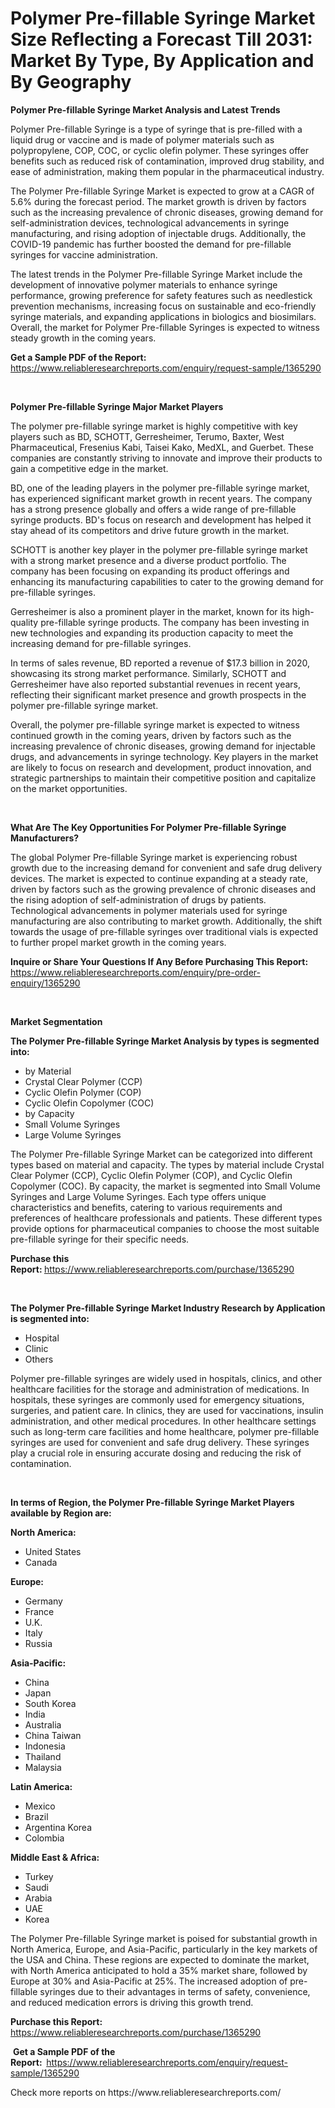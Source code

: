 <p><h1>Polymer Pre-fillable Syringe Market Size Reflecting a Forecast Till 2031: Market By Type, By Application and By Geography</h1></p><p><strong>Polymer Pre-fillable Syringe Market Analysis and Latest Trends</strong></p>
<p><p>Polymer Pre-fillable Syringe is a type of syringe that is pre-filled with a liquid drug or vaccine and is made of polymer materials such as polypropylene, COP, COC, or cyclic olefin polymer. These syringes offer benefits such as reduced risk of contamination, improved drug stability, and ease of administration, making them popular in the pharmaceutical industry.</p><p>The Polymer Pre-fillable Syringe Market is expected to grow at a CAGR of 5.6% during the forecast period. The market growth is driven by factors such as the increasing prevalence of chronic diseases, growing demand for self-administration devices, technological advancements in syringe manufacturing, and rising adoption of injectable drugs. Additionally, the COVID-19 pandemic has further boosted the demand for pre-fillable syringes for vaccine administration.</p><p>The latest trends in the Polymer Pre-fillable Syringe Market include the development of innovative polymer materials to enhance syringe performance, growing preference for safety features such as needlestick prevention mechanisms, increasing focus on sustainable and eco-friendly syringe materials, and expanding applications in biologics and biosimilars. Overall, the market for Polymer Pre-fillable Syringes is expected to witness steady growth in the coming years.</p></p>
<p><strong>Get a Sample PDF of the Report:&nbsp;</strong> <a href="https://www.reliableresearchreports.com/enquiry/request-sample/1365290">https://www.reliableresearchreports.com/enquiry/request-sample/1365290</a></p>
<p>&nbsp;</p>
<p><strong>Polymer Pre-fillable Syringe Major Market Players</strong></p>
<p><p>The polymer pre-fillable syringe market is highly competitive with key players such as BD, SCHOTT, Gerresheimer, Terumo, Baxter, West Pharmaceutical, Fresenius Kabi, Taisei Kako, MedXL, and Guerbet. These companies are constantly striving to innovate and improve their products to gain a competitive edge in the market.</p><p>BD, one of the leading players in the polymer pre-fillable syringe market, has experienced significant market growth in recent years. The company has a strong presence globally and offers a wide range of pre-fillable syringe products. BD's focus on research and development has helped it stay ahead of its competitors and drive future growth in the market.</p><p>SCHOTT is another key player in the polymer pre-fillable syringe market with a strong market presence and a diverse product portfolio. The company has been focusing on expanding its product offerings and enhancing its manufacturing capabilities to cater to the growing demand for pre-fillable syringes.</p><p>Gerresheimer is also a prominent player in the market, known for its high-quality pre-fillable syringe products. The company has been investing in new technologies and expanding its production capacity to meet the increasing demand for pre-fillable syringes.</p><p>In terms of sales revenue, BD reported a revenue of $17.3 billion in 2020, showcasing its strong market performance. Similarly, SCHOTT and Gerresheimer have also reported substantial revenues in recent years, reflecting their significant market presence and growth prospects in the polymer pre-fillable syringe market.</p><p>Overall, the polymer pre-fillable syringe market is expected to witness continued growth in the coming years, driven by factors such as the increasing prevalence of chronic diseases, growing demand for injectable drugs, and advancements in syringe technology. Key players in the market are likely to focus on research and development, product innovation, and strategic partnerships to maintain their competitive position and capitalize on the market opportunities.</p></p>
<p>&nbsp;</p>
<p><strong>What Are The Key Opportunities For Polymer Pre-fillable Syringe Manufacturers?</strong></p>
<p><p>The global Polymer Pre-fillable Syringe market is experiencing robust growth due to the increasing demand for convenient and safe drug delivery devices. The market is expected to continue expanding at a steady rate, driven by factors such as the growing prevalence of chronic diseases and the rising adoption of self-administration of drugs by patients. Technological advancements in polymer materials used for syringe manufacturing are also contributing to market growth. Additionally, the shift towards the usage of pre-fillable syringes over traditional vials is expected to further propel market growth in the coming years.</p></p>
<p><strong>Inquire or Share Your Questions If Any Before Purchasing This Report:</strong> <a href="https://www.reliableresearchreports.com/enquiry/pre-order-enquiry/1365290">https://www.reliableresearchreports.com/enquiry/pre-order-enquiry/1365290</a></p>
<p>&nbsp;</p>
<p><strong>Market Segmentation</strong></p>
<p><strong>The Polymer Pre-fillable Syringe Market Analysis by types is segmented into:</strong></p>
<p><ul><li>by Material</li><li>Crystal Clear Polymer (CCP)</li><li>Cyclic Olefin Polymer (COP)</li><li>Cyclic Olefin Copolymer (COC)</li><li>by Capacity</li><li>Small Volume Syringes</li><li>Large Volume Syringes</li></ul></p>
<p><p>The Polymer Pre-fillable Syringe Market can be categorized into different types based on material and capacity. The types by material include Crystal Clear Polymer (CCP), Cyclic Olefin Polymer (COP), and Cyclic Olefin Copolymer (COC). By capacity, the market is segmented into Small Volume Syringes and Large Volume Syringes. Each type offers unique characteristics and benefits, catering to various requirements and preferences of healthcare professionals and patients. These different types provide options for pharmaceutical companies to choose the most suitable pre-fillable syringe for their specific needs.</p></p>
<p><strong>Purchase this Report:&nbsp;</strong><a href="https://www.reliableresearchreports.com/purchase/1365290">https://www.reliableresearchreports.com/purchase/1365290</a></p>
<p>&nbsp;</p>
<p><strong>The Polymer Pre-fillable Syringe Market Industry Research by Application is segmented into:</strong></p>
<p><ul><li>Hospital</li><li>Clinic</li><li>Others</li></ul></p>
<p><p>Polymer pre-fillable syringes are widely used in hospitals, clinics, and other healthcare facilities for the storage and administration of medications. In hospitals, these syringes are commonly used for emergency situations, surgeries, and patient care. In clinics, they are used for vaccinations, insulin administration, and other medical procedures. In other healthcare settings such as long-term care facilities and home healthcare, polymer pre-fillable syringes are used for convenient and safe drug delivery. These syringes play a crucial role in ensuring accurate dosing and reducing the risk of contamination.</p></p>
<p>&nbsp;</p>
<p><strong>In terms of Region, the Polymer Pre-fillable Syringe Market Players available by Region are:</strong></p>
<p>
    <p> <strong> North America: </strong>
        <ul>
            <li>United States</li>
            <li>Canada</li>
        </ul>
        </p> 
    <p> <strong> Europe: </strong>
        <ul>
            <li>Germany</li>
            <li>France</li>
            <li>U.K.</li>
            <li>Italy</li>
            <li>Russia</li>
        </ul>
        </p> 
    <p> <strong> Asia-Pacific: </strong>
        <ul>
            <li>China</li>
            <li>Japan</li>
            <li>South Korea</li>
            <li>India</li>
            <li>Australia</li>
            <li>China Taiwan</li>
            <li>Indonesia</li>
            <li>Thailand</li>
            <li>Malaysia</li>
        </ul>
        </p> 
    <p> <strong> Latin America: </strong>
        <ul>
            <li>Mexico</li>
            <li>Brazil</li>
            <li>Argentina Korea</li>
            <li>Colombia</li>
        </ul>
        </p> 
    <p> <strong> Middle East & Africa: </strong>
        <ul>
            <li>Turkey</li>
            <li>Saudi</li>
            <li>Arabia</li>
            <li>UAE</li>
            <li>Korea</li>
        </ul>
    </p>
    </p>
<p><p>The Polymer Pre-fillable Syringe market is poised for substantial growth in North America, Europe, and Asia-Pacific, particularly in the key markets of the USA and China. These regions are expected to dominate the market, with North America anticipated to hold a 35% market share, followed by Europe at 30% and Asia-Pacific at 25%. The increased adoption of pre-fillable syringes due to their advantages in terms of safety, convenience, and reduced medication errors is driving this growth trend.</p></p>
<p><strong>Purchase this Report: </strong><a href="https://www.reliableresearchreports.com/purchase/1365290">https://www.reliableresearchreports.com/purchase/1365290</a></p>
<p>&nbsp;<strong>Get a Sample PDF of the Report:&nbsp;&nbsp;</strong><a href="https://www.reliableresearchreports.com/enquiry/request-sample/1365290">https://www.reliableresearchreports.com/enquiry/request-sample/1365290</a></p>
<p><strong></strong></p>
<p>Check more reports on https://www.reliableresearchreports.com/</p>